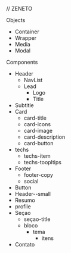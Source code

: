
// ZENETO

Objects 
  - Container
  - Wrapper
  - Media
  - Modal

Components
  - Header
    -  NavList
    -  Lead
        -  Logo
        -  Title
  - Subtitle
  - Card 
    - card-title
    - card-icons
    - card-image
    - card-description
    - card-button
  - techs
    - techs-item
    - techs-toopltips
  - Footer
    - footer-copy
    - social
  - Button
  - Header--small
  - Resumo
  - profile
  - Seçao
    - seçao-title
    - bloco
      - tema
        - itens
  - Contato